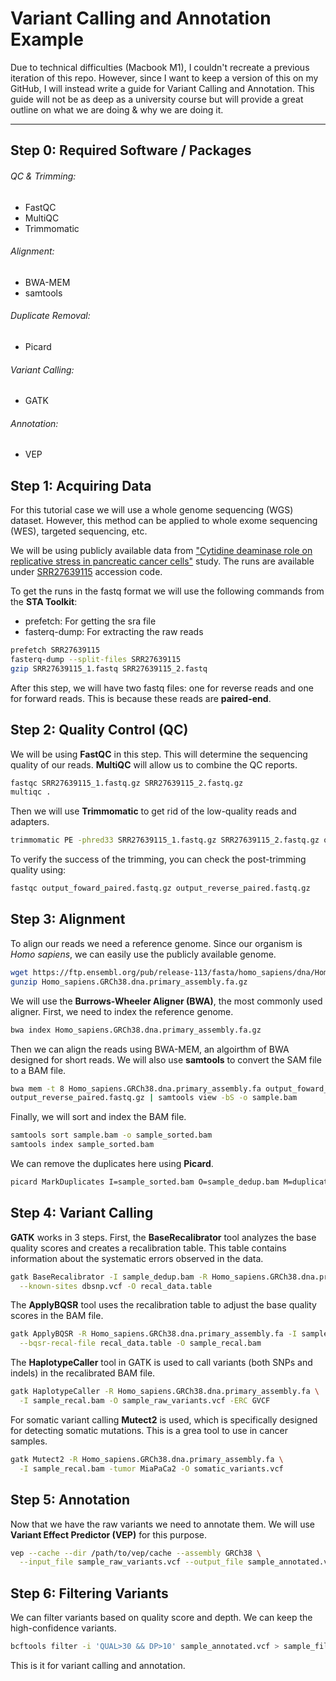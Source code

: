 # Variant Calling and Annotation Example

Due to technical difficulties (Macbook M1), I couldn't recreate a previous iteration of this repo. However, since I want to keep a version of this on my GitHub, I will instead write a guide for Variant Calling and Annotation. This guide will not be as deep as a 
university course but will provide a great outline on what we are doing & why we are doing it. 

---
<!--TODO: Add lists under every code block that explains each argument-->
## Step 0: Required Software / Packages

###### QC & Trimming:
- FastQC
- MultiQC
- Trimmomatic

###### Alignment:
- BWA-MEM
- samtools

###### Duplicate Removal:
- Picard

###### Variant Calling:
- GATK

###### Annotation:
- VEP

## Step 1: Acquiring Data

For this tutorial case we will use a whole genome sequencing (WGS) dataset. However, this method can be applied to whole exome sequencing (WES), targeted sequencing, etc. 

We will be using publicly available data from ["Cytidine deaminase role on replicative stress in pancreatic cancer cells"](https://pmc.ncbi.nlm.nih.gov/articles/PMC10982645/#:~:text=Cytidine%20deaminase%20reduces%20replication%20stress,that%20could%20enhance%20treatment%20response.) study. The runs are available under [SRR27639115](https://trace.ncbi.nlm.nih.gov/Traces/?view=run_browser&acc=SRR27639115&display=metadata) accession code.

To get the runs in the fastq format we will use the following commands from the **STA Toolkit**:

- prefetch: For getting the sra file
- fasterq-dump: For extracting the raw reads


```bash
prefetch SRR27639115
fasterq-dump --split-files SRR27639115
gzip SRR27639115_1.fastq SRR27639115_2.fastq
```
After this step, we will have two fastq files: one for reverse reads and one for forward reads. This is because these reads are **paired-end**. 

## Step 2: Quality Control (QC)

We will be using **FastQC** in this step. This will determine the sequencing quality of our reads. **MultiQC** will allow us to combine the QC reports.

```bash
fastqc SRR27639115_1.fastq.gz SRR27639115_2.fastq.gz
multiqc .
```

Then we will use **Trimmomatic** to get rid of the low-quality reads and adapters.

```bash
trimmomatic PE -phred33 SRR27639115_1.fastq.gz SRR27639115_2.fastq.gz output_forward_paired.fastq.gz output_forward_unpaired.fastq.gz output_reverse_paired.fastq.gz output_reverse_unpaired.fastq.gz ILLUMINACLIP:adapters.fa:2:30:10 LEADING:3 TRAILING:3 SLIDINGWINDOW:4:2 MINLEN:36
```

To verify the success of the trimming, you can check the post-trimming quality using:

```bash
fastqc output_foward_paired.fastq.gz output_reverse_paired.fastq.gz
```

## Step 3: Alignment

To align our reads we need a reference genome. Since our organism is *Homo sapiens*, we can easily use the publicly available genome.

```bash
wget https://ftp.ensembl.org/pub/release-113/fasta/homo_sapiens/dna/Homo_sapiens.GRCh38.dna.primary_assembly.fa.gz
gunzip Homo_sapiens.GRCh38.dna.primary_assembly.fa.gz
```

We will use the **Burrows-Wheeler Aligner (BWA)**, the most commonly used aligner. First, we need to index the reference genome. 

```bash
bwa index Homo_sapiens.GRCh38.dna.primary_assembly.fa.gz
```

Then we can align the reads using BWA-MEM, an algoirthm of BWA designed for short reads. We will also use **samtools** to convert the SAM file to a BAM file.

```bash
bwa mem -t 8 Homo_sapiens.GRCh38.dna.primary_assembly.fa output_foward_paired.fastq.gz\
output_reverse_paired.fastq.gz | samtools view -bS -o sample.bam
```

Finally, we will sort and index the BAM file.

```bash
samtools sort sample.bam -o sample_sorted.bam
samtools index sample_sorted.bam
```

We can remove the duplicates here using **Picard**.
```bash
picard MarkDuplicates I=sample_sorted.bam O=sample_dedup.bam M=duplication_metrics.txt REMOVE_DUPLICATES=true
```

## Step 4: Variant Calling

**GATK** works in 3 steps. First, the **BaseRecalibrator** tool analyzes the base quality scores and creates a recalibration table. This table contains information about the systematic errors observed in the data.

```bash
gatk BaseRecalibrator -I sample_dedup.bam -R Homo_sapiens.GRCh38.dna.primary_assembly.fa \
  --known-sites dbsnp.vcf -O recal_data.table
```

The **ApplyBQSR** tool uses the recalibration table to adjust the base quality scores in the BAM file.

```bash
gatk ApplyBQSR -R Homo_sapiens.GRCh38.dna.primary_assembly.fa -I sample_dedup.bam \
  --bqsr-recal-file recal_data.table -O sample_recal.bam
```

The **HaplotypeCaller** tool in GATK is used to call variants (both SNPs and indels) in the recalibrated BAM file.

```bash
gatk HaplotypeCaller -R Homo_sapiens.GRCh38.dna.primary_assembly.fa \
  -I sample_recal.bam -O sample_raw_variants.vcf -ERC GVCF
```

For somatic variant calling **Mutect2** is used, which is specifically designed for detecting somatic mutations. This is a grea tool to use in cancer samples. 

```bash
gatk Mutect2 -R Homo_sapiens.GRCh38.dna.primary_assembly.fa \
  -I sample_recal.bam -tumor MiaPaCa2 -O somatic_variants.vcf
```

## Step 5: Annotation

Now that we have the raw variants we need to annotate them. We will use **Variant Effect Predictor (VEP)** for this purpose.

```bash
vep --cache --dir /path/to/vep/cache --assembly GRCh38 \
  --input_file sample_raw_variants.vcf --output_file sample_annotated.vcf --format vcf --everything
```
<!--TODO: We can add alternative annotation tools here-->

## Step 6: Filtering Variants

We can filter variants based on quality score and depth. We can keep the high-confidence variants. 

```bash
bcftools filter -i 'QUAL>30 && DP>10' sample_annotated.vcf > sample_filtered.vcf
```

This is it for variant calling and annotation. 

<!--TODO: Add a downstream analysis as well-->